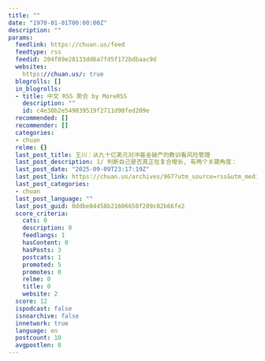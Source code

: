 ```yaml
---
title: ""
date: "1970-01-01T00:00:00Z"
description: ""
params:
  feedlink: https://chuan.us/feed
  feedtype: rss
  feedid: 204f89e28133dd6a7fd5f172bdbaac9d
  websites:
    https://chuan.us/: true
  blogrolls: []
  in_blogrolls:
  - title: 中文 RSS 聚合 by MoreRSS
    description: ""
    id: c4e30b2e549839519f2711d98fed209e
  recommended: []
  recommender: []
  categories:
  - chuan
  relme: {}
  last_post_title: 王川：从九十亿美元对冲基金破产的教训看风险管理
  last_post_description: 1/ 判断自己是否真正在复合增长, 有两个关键角度：
  last_post_date: "2025-09-09T23:17:19Z"
  last_post_link: https://chuan.us/archives/967?utm_source=rss&utm_medium=rss&utm_campaign=%25e7%258e%258b%25e5%25b7%259d%25ef%25bc%259a%25e4%25bb%258e%25e4%25b9%259d%25e5%258d%2581%25e4%25ba%25bf%25e7%25be%258e%25e5%2585%2583%25e5%25af%25b9%25e5%2586%25b2%25e5%259f%25ba%25e9%2587%2591%25e7%25a0%25b4%25e4%25ba%25a7%25e7%259a%2584%25e6%2595%2599%25e8%25ae%25ad%25e7%259c%258b%25e9%25a3%258e%25e9%2599%25a9%25e7%25ae%25a1
  last_post_categories:
  - chuan
  last_post_language: ""
  last_post_guid: 8ddbe84458b21606650f209c82b66fe2
  score_criteria:
    cats: 0
    description: 0
    feedlangs: 1
    hasContent: 0
    hasPosts: 3
    postcats: 1
    promoted: 5
    promotes: 0
    relme: 0
    title: 0
    website: 2
  score: 12
  ispodcast: false
  isnoarchive: false
  innetwork: true
  language: en
  postcount: 10
  avgpostlen: 0
---
```

